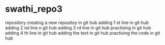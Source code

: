# swathi_repo3
repository
creating a new repositoy in git hub
adding 1 st line in git hub
adding 2 nd line n git hub
adding 3 rd line in git hub
practising in git hub
adding 4 th line in git hub
adding the text in git hub
practising the code in git hub
